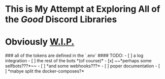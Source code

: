 # This is My Attempt at Exploring All of the *Good* Discord Libraries
<h1>Obviously <ins>W.I.P.</ins></h1>
### all of the tokens are defined in the `.env`
#### TODO:
- [ ]  a log integration
- [ ] the rest of the bots *(of course)*
- [x] ~~*perhaps some selfbots???*~~
- [ ] *and some webhooks???*
- [ ] poper documentation
- [ ] *mabye split the docker-composes?*
